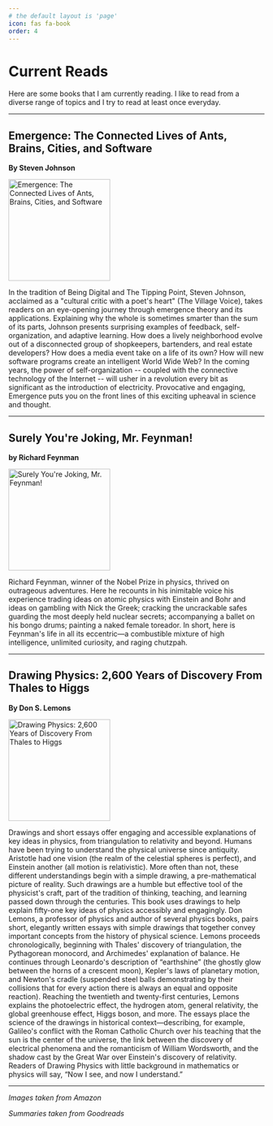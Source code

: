 ```yaml
---
# the default layout is 'page'
icon: fas fa-book
order: 4
---
```


# Current Reads

Here are some books that I am currently reading. I like to read from a diverse range of topics and I try to read at least once everyday.

***

## Emergence: The Connected Lives of Ants, Brains, Cities, and Software 
**By Steven Johnson**

<img src="https://m.media-amazon.com/images/I/71OETnAhZNL._UF1000,1000_QL80_.jpg" alt="Emergence: The Connected Lives of Ants, Brains, Cities, and Software" width="200">

In the tradition of Being Digital and The Tipping Point, Steven Johnson, acclaimed as a "cultural critic with a poet's heart" (The Village Voice), takes readers on an eye-opening journey through emergence theory and its applications. Explaining why the whole is sometimes smarter than the sum of its parts, Johnson presents surprising examples of feedback, self-organization, and adaptive learning. How does a lively neighborhood evolve out of a disconnected group of shopkeepers, bartenders, and real estate developers? How does a media event take on a life of its own? How will new software programs create an intelligent World Wide Web?
In the coming years, the power of self-organization -- coupled with the connective technology of the Internet -- will usher in a revolution every bit as significant as the introduction of electricity. Provocative and engaging, Emergence puts you on the front lines of this exciting upheaval in science and thought.

***

## Surely You're Joking, Mr. Feynman! 
**by Richard Feynman**

<img src="https://m.media-amazon.com/images/I/611QdJTWMmL._AC_UF1000,1000_QL80_.jpg" alt="Surely You're Joking, Mr. Feynman!" width="200">

Richard Feynman, winner of the Nobel Prize in physics, thrived on outrageous adventures. Here he recounts in his inimitable voice his experience trading ideas on atomic physics with Einstein and Bohr and ideas on gambling with Nick the Greek; cracking the uncrackable safes guarding the most deeply held nuclear secrets; accompanying a ballet on his bongo drums; painting a naked female toreador. In short, here is Feynman's life in all its eccentric—a combustible mixture of high intelligence, unlimited curiosity, and raging chutzpah.

***

## Drawing Physics: 2,600 Years of Discovery From Thales to Higgs
**By Don S. Lemons**

<img src="https://m.media-amazon.com/images/I/811Kt-gU2RL._UF1000,1000_QL80_.jpg" alt="Drawing Physics: 2,600 Years of Discovery From Thales to Higgs" width="200">

Drawings and short essays offer engaging and accessible explanations of key ideas in physics, from triangulation to relativity and beyond. Humans have been trying to understand the physical universe since antiquity. Aristotle had one vision (the realm of the celestial spheres is perfect), and Einstein another (all motion is relativistic). More often than not, these different understandings begin with a simple drawing, a pre-mathematical picture of reality. Such drawings are a humble but effective tool of the physicist's craft, part of the tradition of thinking, teaching, and learning passed down through the centuries. This book uses drawings to help explain fifty-one key ideas of physics accessibly and engagingly. Don Lemons, a professor of physics and author of several physics books, pairs short, elegantly written essays with simple drawings that together convey important concepts from the history of physical science. Lemons proceeds chronologically, beginning with Thales' discovery of triangulation, the Pythagorean monocord, and Archimedes' explanation of balance. He continues through Leonardo's description of “earthshine” (the ghostly glow between the horns of a crescent moon), Kepler's laws of planetary motion, and Newton's cradle (suspended steel balls demonstrating by their collisions that for every action there is always an equal and opposite reaction). Reaching the twentieth and twenty-first centuries, Lemons explains the photoelectric effect, the hydrogen atom, general relativity, the global greenhouse effect, Higgs boson, and more. The essays place the science of the drawings in historical context—describing, for example, Galileo's conflict with the Roman Catholic Church over his teaching that the sun is the center of the universe, the link between the discovery of electrical phenomena and the romanticism of William Wordsworth, and the shadow cast by the Great War over Einstein's discovery of relativity. Readers of Drawing Physics with little background in mathematics or physics will say, “Now I see, and now I understand.”

***

*Images taken from Amazon*

*Summaries taken from Goodreads*
